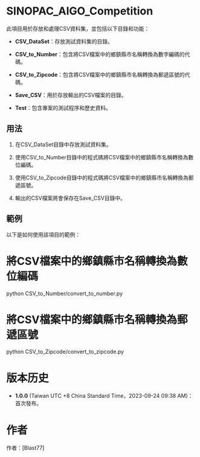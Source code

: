 # SINOPAC_AIGO_Competition
此項目用於存放和處理CSV資料集，並包括以下目錄和功能：

- **CSV_DataSet**：存放測試資料集的目錄。

- **CSV_to_Number**：包含將CSV檔案中的鄉鎮縣市名稱轉換為數字編碼的代碼。

- **CSV_to_Zipcode**：包含將CSV檔案中的鄉鎮縣市名稱轉換為郵遞區號的代碼。

- **Save_CSV**：用於存放輸出的CSV檔案的目錄。

- **Test**：包含專案的測試程序和歷史資料。

## 用法

1. 在CSV_DataSet目錄中存放測試資料集。

2. 使用CSV_to_Number目錄中的程式碼將CSV檔案中的鄉鎮縣市名稱轉換為數位編碼。

3. 使用CSV_to_Zipcode目錄中的程式碼將CSV檔案中的鄉鎮縣市名稱轉換為郵遞區號。

4. 輸出的CSV檔案將會保存在Save_CSV目錄中。

## 範例

以下是如何使用該項目的範例：

# 將CSV檔案中的鄉鎮縣市名稱轉換為數位編碼
python CSV_to_Number/convert_to_number.py

# 將CSV檔案中的鄉鎮縣市名稱轉換為郵遞區號
python CSV_to_Zipcode/convert_to_zipcode.py
 
# 版本历史

- **1.0.0** (Taiwan UTC +8 China Standard Time，2023-09-24 09:38 AM)：首次發布。

# 作者
作者：[Blast77]